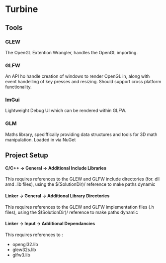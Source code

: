 # Turbine

## Tools

### GLEW
The OpenGL Extention Wrangler, handles the OpenGL importing.

### GLFW
An API ho handle creation of windows to render OpenGL in, along with event handelling of key presses and resizing. Should support cross platform functionality.

### ImGui
Lightweight Debug UI which can be rendered within GLFW.

### GLM
Maths library, speciffically providing data structures and tools for 3D math manipulation. Loaded in via NuGet

## Project Setup

#### C/C++ -> General -> Additional Include Libraries
This requires references to the GLEW and GLFW include directories (for. dll amd .lib files), using the $(SolutionDir)/ reference to make paths dynamic 

#### Linker -> General -> Additional Library Directories
This requires references to the GLEW and GLFW implementation files (.h files), using the $(SolutionDir)/ reference to make paths dynamic 

#### Linker -> Input -> Additional Dependancies
This requires references to :
 - opengl32.lib
 - glew32s.lib
 - glfw3.lib
 
